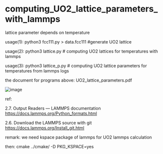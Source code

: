 # computing_UO2_lattice_parameters_with_lammps
lattice parameter depends on temperature


usage(1): python3 fcc111.py > data.fcc111 #generate UO2 lattice

usage(2): python3 lattice.py # computing UO2 lattices for temperatures with lammps

usage(3): python3 lattice_p.py # computing UO2 lattice parameters for temperatures from lammps logs

the document for programs above: UO2_lattice_parameters.pdf

![image](https://user-images.githubusercontent.com/1296728/179402517-9dc588bd-6e53-4293-9021-f0bd6042b51b.png)

ref:

2.7. Output Readers — LAMMPS documentation https://docs.lammps.org/Python_formats.html

2.6. Download the LAMMPS source with git https://docs.lammps.org/Install_git.html

remark: we need kspace package of lammps for UO2 lammps calculation

then: cmake ../cmake/ -D PKG_KSPACE=yes
